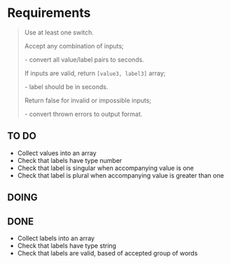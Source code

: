 # Requirements


> Use at least one switch.
>
> Accept any combination of inputs; 
>
> \- convert all value/label pairs to seconds.
>
> If inputs are valid, return `[value3, label3]` array;
> 
> \- label should be in seconds.
>
> Return false for invalid or impossible inputs;
>
> \- convert thrown errors to output format.

## TO DO

- Collect values into an array
- Check that labels have type number
- Check that label is singular when accompanying value is one
- Check that label is plural when accompanying value is greater than one

## DOING

## DONE

- Collect labels into an array
- Check that labels have type string
- Check that labels are valid, based of accepted group of words
